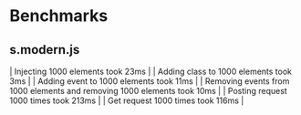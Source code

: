 # Benchmarks

## s.modern.js

| Injecting 1000 elements took 23ms |
| Adding class to 1000 elements took 3ms |
| Adding event to 1000 elements took 11ms |
| Removing events from 1000 elements and removing 1000 elements took 10ms |
| Posting request 1000 times took 213ms |
| Get request 1000 times took 116ms |